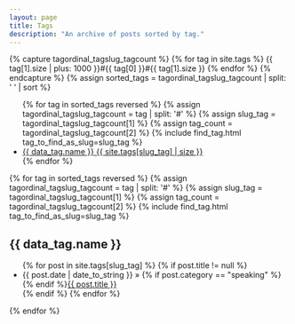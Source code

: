 ```yaml
---
layout: page
title: Tags
description: "An archive of posts sorted by tag."
---
```


{% capture tagordinal_tagslug_tagcount %}
  {% for tag in site.tags %}
    {{ tag[1].size | plus: 1000 }}#{{ tag[0] }}#{{ tag[1].size }}
  {% endfor %}
{% endcapture %}
{% assign sorted_tags = tagordinal_tagslug_tagcount | split: ' ' | sort %}

<div id="tags">
  <ul class="tag-box inline">
  {% for tag in sorted_tags reversed %}
    {% assign tagordinal_tagslug_tagcount = tag | split: '#' %}
    {% assign slug_tag = tagordinal_tagslug_tagcount[1] %}
    {% assign tag_count = tagordinal_tagslug_tagcount[2] %}
    {% include find_tag.html tag_to_find_as_slug=slug_tag %}
    <li><a href="#{{ slug_tag | cgi_escape }}">{{ data_tag.name }} <span>{{ site.tags[slug_tag] | size }}</span></a></li>
  {% endfor %}
  </ul>

  {% for tag in sorted_tags reversed %}
    {% assign tagordinal_tagslug_tagcount = tag | split: '#' %}
    {% assign slug_tag = tagordinal_tagslug_tagcount[1] %}
    {% assign tag_count = tagordinal_tagslug_tagcount[2] %}
    {% include find_tag.html tag_to_find_as_slug=slug_tag %}
    <h2 id="{{ slug_tag | cgi_escape }}">{{ data_tag.name }}</h2>
    <ul class="posts">
    {% for post in site.tags[slug_tag] %}
      {% if post.title != null %}
        <li itemscope><span class="entry-date"><time datetime="{{ post.date | date_to_xmlschema }}" itemprop="datePublished">{{ post.date | date_to_string }}</time></span> &raquo; {% if post.category == "speaking" %}<i class="fa fa-microphone"></i> {% endif %}<a href="{{ post.url }}">{{ post.title }}</a></li>
      {% endif %}
    {% endfor %}
    </ul>
  {% endfor %}
</div>
